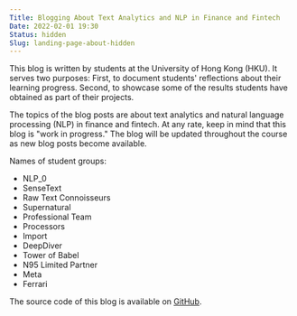 ```yaml
---
Title: Blogging About Text Analytics and NLP in Finance and Fintech
Date: 2022-02-01 19:30
Status: hidden
Slug: landing-page-about-hidden
---
```


This blog is written by students at the University of Hong Kong
(HKU). It serves two purposes: First, to document students'
reflections about their learning progress. Second, to showcase some of
the results students have obtained as part of their projects.

The topics of the blog posts are about text analytics and natural
language processing (NLP) in finance and fintech. At any rate, keep in
mind that this blog is "work in progress." The blog will be updated
throughout the course as new blog posts become available.

Names of student groups:

  * NLP_0
  * SenseText
  * Raw Text Connoisseurs
  * Supernatural
  * Professional Team
  * Processors
  * Import
  * DeepDiver
  * Tower of Babel
  * N95 Limited Partner
  * Meta
  * Ferrari

The source code of this blog is available on
[GitHub](https://github.com/buehlmaier/MFIN7036-student-blog-2022-02).
